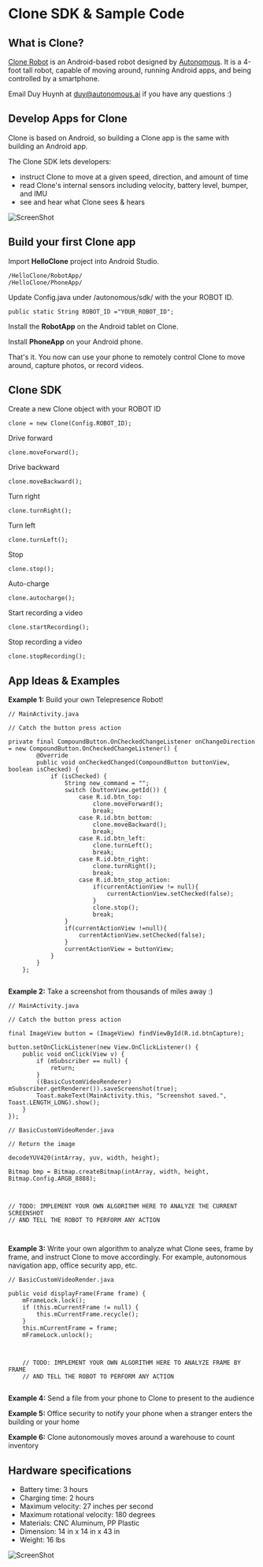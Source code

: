 # Clone SDK & Sample Code

## What is Clone?

[Clone Robot](https://www.autonomous.ai/clone-telepresence-smart-office-robot) is an Android-based robot designed by [Autonomous](https://www.autonomous.ai).  It is a 4-foot tall robot, capable of moving around, running Android apps, and being controlled by a smartphone.

Email Duy Huynh at duy@autonomous.ai if you have any questions :)


## Develop Apps for Clone

Clone is based on Android, so building a Clone app is the same with building an Android app.  

The Clone SDK lets developers:

* instruct Clone to move at a given speed, direction, and amount of time
* read Clone's internal sensors including velocity, battery level, bumper, and IMU
* see and hear what Clone sees & hears


![ScreenShot](https://github.com/duyhtq/HelloClone/blob/master/diagram.jpg)


## Build your first Clone app

Import **HelloClone** project into Android Studio.

```
/HelloClone/RobotApp/
/HelloClone/PhoneApp/
```

Update Config.java under /autonomous/sdk/ with the your ROBOT ID.

```
public static String ROBOT_ID ="YOUR_ROBOT_ID";
```

Install the **RobotApp** on the Android tablet on Clone.  

Install **PhoneApp** on your Android phone.

That's it.  You now can use your phone to remotely control Clone to move around, capture photos, or record videos.


## Clone SDK

Create a new Clone object with your ROBOT ID

```
clone = new Clone(Config.ROBOT_ID);
```

Drive forward

```
clone.moveForward();
```

Drive backward

```
clone.moveBackward();
```

Turn right

```
clone.turnRight();
```

Turn left

```
clone.turnLeft();
```

Stop

```
clone.stop();
```

Auto-charge

```
clone.autocharge();
```

Start recording a video

```
clone.startRecording();
```

Stop recording a video

```
clone.stopRecording();
```


## App Ideas & Examples

**Example 1:** Build your own Telepresence Robot!

```
// MainActivity.java

// Catch the button press action

private final CompoundButton.OnCheckedChangeListener onChangeDirection = new CompoundButton.OnCheckedChangeListener() {
        @Override
        public void onCheckedChanged(CompoundButton buttonView, boolean isChecked) {
            if (isChecked) {
                String new_command = "";
                switch (buttonView.getId()) {
                    case R.id.btn_top:
                        clone.moveForward();
                        break;
                    case R.id.btn_bottom:
                        clone.moveBackward();
                        break;
                    case R.id.btn_left:
                        clone.turnLeft();
                        break;
                    case R.id.btn_right: 
                        clone.turnRight();
                        break;
                    case R.id.btn_stop_action:
                        if(currentActionView != null){
                            currentActionView.setChecked(false);
                        }
                        clone.stop();
                        break;
                }
                if(currentActionView !=null){
                    currentActionView.setChecked(false);
                }
                currentActionView = buttonView;
            }
        }
    };
    
```
**Example 2:**  Take a screenshot from thousands of miles away :)

```
// MainActivity.java

// Catch the button press action

final ImageView button = (ImageView) findViewById(R.id.btnCapture);

button.setOnClickListener(new View.OnClickListener() {
    public void onClick(View v) {
        if (mSubscriber == null) {
            return;
        }
        ((BasicCustomVideoRenderer) mSubscriber.getRenderer()).saveScreenshot(true);
        Toast.makeText(MainActivity.this, "Screenshot saved.", Toast.LENGTH_LONG).show();
    }
});
```

```
// BasicCustomVideoRender.java

// Return the image

decodeYUV420(intArray, yuv, width, height);

Bitmap bmp = Bitmap.createBitmap(intArray, width, height, Bitmap.Config.ARGB_8888);



// TODO: IMPLEMENT YOUR OWN ALGORITHM HERE TO ANALYZE THE CURRENT SCREENSHOT
// AND TELL THE ROBOT TO PERFORM ANY ACTION



```

**Example 3:** Write your own algorithm to analyze what Clone sees, frame by frame, and instruct Clone to move accordingly.  For example, autonomous navigation app, office security app, etc.

```
// BasicCustomVideoRender.java

public void displayFrame(Frame frame) {
    mFrameLock.lock();
    if (this.mCurrentFrame != null) {
        this.mCurrentFrame.recycle();
    }
    this.mCurrentFrame = frame;
    mFrameLock.unlock();
            

            
    // TODO: IMPLEMENT YOUR OWN ALGORITHM HERE TO ANALYZE FRAME BY FRAME
    // AND TELL THE ROBOT TO PERFORM ANY ACTION 


```


**Example 4:**  Send a file from your phone to Clone to present to the audience

**Example 5:**  Office security to notify your phone when a stranger enters the building or your home

**Example 6:**  Clone autonomously moves around a warehouse to count inventory


## Hardware specifications

* Battery time: 3 hours
* Charging time: 2 hours
* Maximum velocity: 27 inches per second
* Maximum rotational velocity: 180 degrees
* Materials: CNC Aluminum, PP Plastic
* Dimension: 14 in x 14 in x 43 in
* Weight: 16 lbs

![ScreenShot](https://github.com/duyhtq/HelloClone/blob/master/hardware.jpg)



